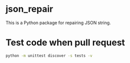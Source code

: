# json_repair

This is a Python package for repairing JSON string.

# Test code when pull request

```bash
python -m unittest discover -s tests -v
```